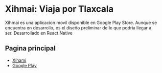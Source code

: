 
# Xihmai: Viaja por Tlaxcala

Xihmai es una aplicacion movil disponible en Google Play Store. Aunque se encuentra en desarrollo, es el diseño preliminar de lo que podria llegar a ser. Desarrollado en React Native


## Pagina principal

 - [Xihami](https://xihmai.com/)
 - [Google Play](https://play.google.com/store/apps/details?id=com.xanthe.xihmai)

